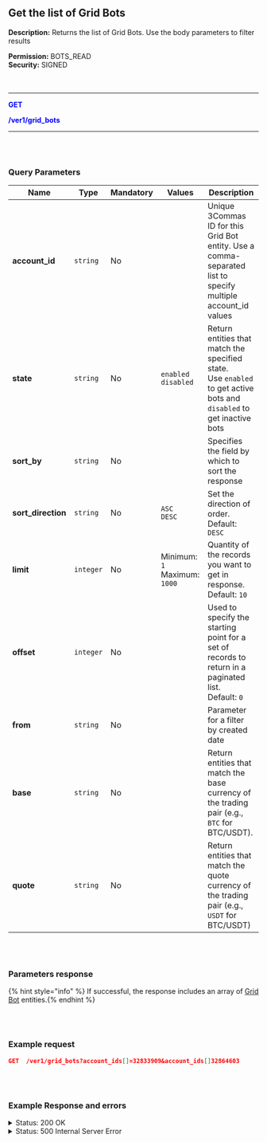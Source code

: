 ## Get the list of Grid Bots

**Description:** Returns the list of Grid Bots. Use the body parameters to filter results<br>

**Permission:** BOTS_READ<br>
**Security:** SIGNED<br>
<br>
<br>

-------- 

<mark style="color:blue;background-color:white"> **GET**

<mark style="color:blue;background-color:white"> **/ver1/grid_bots**

-------- 

<br>
<br>

### Query Parameters<br>

| Name | Type |	Mandatory |	Values	| Description|
|------|------|-----------|-----------------|------------|
|**account_id**  | `string` | No |	| Unique 3Commas ID for this Grid Bot entity. Use a comma-separated list to specify multiple account_id values |
|**state**  | `string` | No |`enabled`<br>`disabled`| Return entities that match the specified state. <br>Use `enabled` to get active bots and `disabled` to get inactive bots |
|**sort_by**  | `string` | No |	| Specifies the field by which to sort the response |
|**sort_direction**  | `string` | No | `ASC`<br>`DESC` | Set the direction of order.<br>Default: `DESC` |
|**limit**  | `integer` | No |	Minimum: `1`<br> Maximum: `1000`| Quantity of the records you want to get in response.<br>Default: `10`|
|**offset**  | `integer` | No |	| Used to specify the starting point for a set of records to return in a paginated list.<br>Default: `0` |
|**from**  | `string` | No |	| Parameter for a filter by created date |
|**base**  | `string` | No |	| Return entities that match the base currency of the trading pair (e.g., `BTC` for BTC/USDT). |
|**quote**  | `string` | No |	| Return entities that match the quote currency of the trading pair (e.g., `USDT` for BTC/USDT) |


<br>
<br>

### Parameters response<br>

{% hint style="info" %}
If successful, the response includes an array of [Grid Bot](./README.md) entities.{% endhint %}

<br>
<br>


### Example request<br>

```json
GET  /ver1/grid_bots?account_ids[]=32833909&account_ids[]32864603
```
<br>
<br>

### Example Response and errors<br>

<details>
<summary>Status: 200 OK</summary><br>
[
    {
        "id": 2338357,
        "account_id": 32833909,
        "account_name": "My Binance",
        "is_enabled": true,
        "grids_quantity": "81",
        "created_at": "2024-10-03T19:53:35.530Z",
        "updated_at": "2024-10-07T23:04:03.759Z",
        "strategy_type": "manual",
        "upper_stop_loss_enabled": false,
        "lower_stop_loss_enabled": false,
        "note": "New comment about this Grid Bot",
        "editable": true,
        "lower_price": "0.0175",
        "lower_stop_loss_price": null,
        "lower_stop_loss_action": "stop_bot",
        "upper_price": "0.024073",
        "upper_stop_loss_price": null,
        "upper_stop_loss_action": "stop_bot",
        "quantity_per_grid": "20.0",
        "leverage_type": "cross",
        "leverage_custom_value": "10.0",
        "name": "VETUSDT/BNFCR",
        "pair": "BNFCR_VETUSDT",
        "start_price": "0.022395",
        "grid_price_step": "1.00399408015751539830711995",
        "current_profit": "2.8432585523697479",
        "current_profit_usd": "2.8432585523697479",
        "total_profits_count": "23",
        "bought_volume": "0.0",
        "sold_volume": "0.0",
        "profit_percentage": "0.177716336029358217871680786990536",
        "current_price": "0.022681",
        "max_active_buy_lines": "81",
        "max_active_sell_lines": "81",
        "order_currency_type": "quote",
        "profit_currency_type": "quote",
        "trailing_up_enabled": "true",
        "grid_type": "geometric",
        "investment_base_currency": "830.806297511735138952353258838",
        "investment_quote_currency": "200.0",
        "unrealized_profit_loss": "0.14717986",
        "current_profit_loss": "2.9904384123697479",
        "current_profit_loss_percent": "0.1869157334723778284605040877565797",
        "orderbook_price_currency": "BNFCR",
        "expansion_down_enabled": "false",
        "expansion_down_stop_price": null,
        "grid_lines": [
            {
                "id": 256427646,
                "price": "0.01957",
                "side": "buy",
                "order_placed": false
            },
            ...
            {
                "id": 256427674,
                "price": "0.021884",
                "side": "buy",
                "order_placed": true
            }
        ]
    },
    {
        "id": 2340692,
        "account_id": 32864603,
        "account_name": "My Gate.io",
        "is_enabled": false,
        "grids_quantity": "10",
        "created_at": "2024-10-07T19:49:05.146Z",
        "updated_at": "2024-10-07T19:49:05.266Z",
        "strategy_type": "manual",
        "upper_stop_loss_enabled": false,
        "lower_stop_loss_enabled": false,
        "note": null,
        "editable": true,
        "lower_price": "0.11016",
        "lower_stop_loss_price": null,
        "lower_stop_loss_action": "stop_bot",
        "upper_price": "0.15161",
        "upper_stop_loss_price": null,
        "upper_stop_loss_action": "stop_bot",
        "quantity_per_grid": "32.0",
        "leverage_type": "not_specified",
        "leverage_custom_value": "10.0",
        "name": "DOGE_USDT/USDT",
        "pair": "USDT_DOGE_USDT",
        "start_price": null,
        "grid_price_step": "0.004605555555555555555555555555555555555555556",
        "current_profit": "0.0",
        "current_profit_usd": "0.0",
        "total_profits_count": "0",
        "bought_volume": "0.0",
        "sold_volume": "0.0",
        "profit_percentage": "0.0",
        "current_price": "0.10658",
        "max_active_buy_lines": "10",
        "max_active_sell_lines": "10",
        "order_currency_type": "base",
        "profit_currency_type": "quote",
        "trailing_up_enabled": "false",
        "grid_type": "arithmetic",
        "investment_base_currency": "0.0",
        "investment_quote_currency": "0.0",
        "unrealized_profit_loss": "0.0",
        "current_profit_loss": null,
        "current_profit_loss_percent": null,
        "orderbook_price_currency": "USDT",
        "expansion_down_enabled": "false",
        "expansion_down_stop_price": null,
        "grid_lines": [
            {
                "id": 256564760,
                "price": "0.11016",
                "side": null,
                "order_placed": false
            },
            ...
            {
                "id": 256564761,
                "price": "0.11477",
                "side": "sell",
                "order_placed": false
            }
        ]
    },
    {
        "id": 2340683,
        "account_id": 32864603,
        "account_name": "My Gate.io",
        "is_enabled": true,
        "grids_quantity": "81",
        "created_at": "2024-10-07T19:25:19.985Z",
        "updated_at": "2024-10-08T06:09:06.596Z",
        "strategy_type": "manual",
        "upper_stop_loss_enabled": false,
        "lower_stop_loss_enabled": false,
        "note": null,
        "editable": true,
        "lower_price": "0.10709",
        "lower_stop_loss_price": null,
        "lower_stop_loss_action": "stop_bot",
        "upper_price": "0.14743",
        "upper_stop_loss_price": null,
        "upper_stop_loss_action": "stop_bot",
        "quantity_per_grid": "1.525",
        "leverage_type": "cross",
        "leverage_custom_value": "2.0",
        "name": "DOGE_USDT/USDT",
        "pair": "USDT_DOGE_USDT",
        "start_price": "0.11039",
        "grid_price_step": "1.00400404340336061876774988824634211028445743211701796",
        "current_profit": "0.014301075",
        "current_profit_usd": "0.014301075",
        "total_profits_count": "6",
        "bought_volume": "0.0",
        "sold_volume": "0.0",
        "profit_percentage": "0.0117628032189822567750298571790476629149161",
        "current_price": "0.10658",
        "max_active_buy_lines": "81",
        "max_active_sell_lines": "81",
        "order_currency_type": "quote",
        "profit_currency_type": "quote",
        "trailing_up_enabled": "false",
        "grid_type": "geometric",
        "investment_base_currency": "95.373316645187509287670722538",
        "investment_quote_currency": "0.0",
        "unrealized_profit_loss": "0.0",
        "current_profit_loss": null,
        "current_profit_loss_percent": null,
        "orderbook_price_currency": "USDT",
        "expansion_down_enabled": "false",
        "expansion_down_stop_price": null,
        "grid_lines": [
            {
                "id": 256574543,
                "price": "0.1084",
                "side": "sell",
                "order_placed": false
            },
           ... 
            {
                "id": 256563805,
                "price": "0.11283",
                "side": "sell",
                "order_placed": true
            }
        ]
    }
]
</details>
<details>
<summary>Status: 500 Internal Server Error</summary><br>
{
    "error": "unknown_error",
    "error_description": "Unknown error occurred#JSON::ParserError"
}
</details>